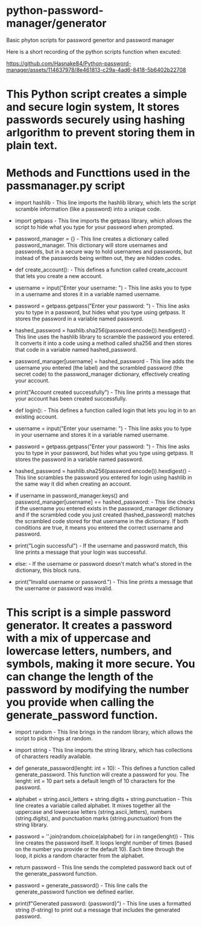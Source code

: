 # python-password-manager/generator

 Basic phyton scripts for password genertor and password manager

 Here is a short recording of the python scripts function when excuted:

https://github.com/Hasnake84/Python-password-manager/assets/114637978/8e461813-c29a-4ad6-8418-5b6402b22708

# This Python script creates a simple and secure login system, It stores passwords securely using hashing arlgorithm to prevent storing them in plain text.

# Methods and Functtions used in the passmanager.py script

- import hashlib - This line imports the hashlib library, which lets the script scramble information (like a password) into a unique code.

- import getpass - This line imports the getpass library, which allows the script to hide what you type for your password when prompted. 

- password_manager = {} - This line creates a dictionary called password_manager. This dictionary will store usernames and passwords, but in a secure way to hold usernames and passwords, 
  but instead of the passwords being written out, they are hidden codes.

- def create_account(): - This defines a function called create_account that lets you create a new account.

- username = input("Enter your username: ") - This line asks you to type in a username and stores it in a variable named username.

- password = getpass.getpass("Enter your password: ") - This line asks you to type in a password, but hides what you type using getpass. It stores the password in a variable named password. 

- hashed_password = hashlib.sha256(password.encode()).hexdigest() - This line uses the hashlib library to scramble the password you entered. It converts it into a code using a method called 
  sha256 and then stores that code in a variable named hashed_password.

- password_manager[username] = hashed_password - This line adds the username you entered (the label) and the scrambled password (the secret code) to the password_manager dictionary, 
  effectively creating your account.
- print("Account created successfully") - This line prints a message that your account has been created successfully.

- def login(): - This defines a function called login that lets you log in to an existing account.

- username = input("Enter your username: ") - This line asks you to type in your username and stores it in a variable named username. 

- password = getpass.getpass("Enter your password: ") - This line asks you to type in your password, but hides what you type using getpass. It stores the password in a variable named 
  password. 

- hashed_password = hashlib.sha256(password.encode()).hexdigest() - This line scrambles the password you entered for login using hashlib in the same way it did when creating an account. 

- if username in password_manager.keys() and password_manager[username] == hashed_password: - This line checks if the username you entered exists in the password_manager dictionary and if 
  the scrambled code you just created (hashed_password) matches the scrambled code stored for that username in the dictionary. If both conditions are true, it means you entered the correct 
  username and password.

- print("Login successful") - If the username and password match, this line prints a message that your login was successful.

- else: - If the username or password doesn't match what's stored in the dictionary, this block runs.

- print("Invalid username or password.") - This line prints a message that the username or password was invalid.

# This script is a simple password generator. It creates a password with a mix of uppercase and lowercase letters, numbers, and symbols, making it more secure. You can change the length of the password by modifying the number you provide when calling the generate_password function.

- import random - This line brings in the random library, which allows the script to pick things at random.

- import string - This line imports the string library, which has collections of characters readily available. 

- def generate_password(lenght: int = 10): - This defines a function called generate_password. This function will create a password for you. The lenght: int = 10 part sets a default length of 10 characters for the password.

- alphabet = string.ascii_letters + string.digits + string.punctuation - This line creates a variable called alphabet. It mixes together all the uppercase and lowercase letters (string.ascii_letters), numbers (string.digits), and 
  punctuation marks (string.punctuation) from the string library. 

- password = ''.join(random.choice(alphabet) for i in range(lenght)) - This line creates the password itself. It loops lenght number of times (based on the number you provide or the default 10). Each time through the loop, it picks a 
  random character from the alphabet.

- return password - This line sends the completed password back out of the generate_password function.

- password = generate_password() - This line calls the generate_password function we defined earlier. 

- print(f"Generated password: {password}") - This line uses a formatted string (f-string) to print out a message that includes the generated password. 
